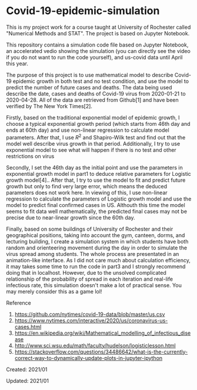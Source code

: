 # Covid-19-epidemic-simulation
This is my project work for a course taught at University of Rochester called "Numerical Methods and STAT". The project is based on Jupyter Notebook. 

This repository contains a simulation code file based on Jupyter Notebook, an accelerated vedio showing the simulation (you can directly see the video if you do not want to run the code yourself), and us-covid data until April this year. 


The purpose of this project is to use mathematical model to describe Covid-19 epidemic growth in both test and no test condition, and use the model to predict the number of future cases and deaths. The data being used describe the date, cases and deaths of Covid-19 virus from 2020-01-21 to 2020-04-28. All of the data are retrieved from Github[1] and have been verified by The New York Times[2]. 

Firstly, based on the traditional exponential model of epidemic growth, I choose a typical exponential growth period (which starts from 46th day and ends at 60th day) and use non-linear regression to calculate model parameters. After that, I use $R^{2}$ and Shapiro-Wilk test and find out that the model well describe virus growth in that period. Additionally, I try to use exponential model to see what will happen if there is no test and other restrictions on virus

Secondly, I set the 46th day as the initial point and use the parameters in exponential growth model in part1 to deduce relative parameters for Logistic growth model[4].. After that, I try to use the model to fit and predict future growth but only to find very large error, which means the deduced parameters does not work here. In viewing of this, I use non-linear regression to calculate the parameters of Logistic growth model and use the model to predict final confirmed cases in US. Althouth this time the model seems to fit data well mathematically, the predicted final cases may not be precise due to near-linear growth since the 60th day. 

Finally, based on some buildings of University of Rochester and their geographical positions, taking into account the gym, canteen, dorms, and lecturing building, I create a simulation system in which students have both random and orienteering movement during the day in order to simulate the virus spread among students. The whole process are presentated in an animation-like interface. As I did not care much about calculation efficiency, it may takes some time to run the code in part3 and I strongly recommend doing that in localhost.  However, due to the unsolved complicated relationship of the probability of spread in each iteration and real-life infectious rate, this simulation doesn't make a lot of practical sense. You may merely consider this as a game lol!

Reference

1. https://github.com/nytimes/covid-19-data/blob/master/us.csv
2. https://www.nytimes.com/interactive/2020/us/coronavirus-us-cases.html
3. https://en.wikipedia.org/wiki/Mathematical_modelling_of_infectious_disease
4. http://www.sci.wsu.edu/math/faculty/hudelson/logisticlesson.html
5. https://stackoverflow.com/questions/34486642/what-is-the-currently-correct-way-to-dynamically-update-plots-in-jupyter-ipython

Created: 2021/01

Updated: 2021/01
